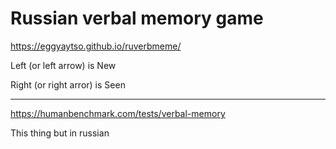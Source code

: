 # Russian verbal memory game

https://eggyaytso.github.io/ruverbmeme/

Left (or left arrow) is New

Right (or right arror) is Seen

_____________________________________
https://humanbenchmark.com/tests/verbal-memory

This thing but in russian
